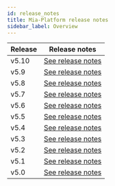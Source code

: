 ```yaml
---
id: release_notes
title: Mia-Platform release notes
sidebar_label: Overview
---
```

| Release | Release notes |
|----------|----------------|
| v5.10 | [See release notes](platform_5-10_releasenotes)|
| v5.9  | [See release notes](platform_5-9-0_releasenote)|
| v5.8  | [See release notes](platform_5-8-0_releasenotes)|
| v5.7  | [See release notes](platform_5-7-0_releasenotes)|
| v5.6  | [See release notes](platform_5-6-0_releasenotes)|
| v5.5  | [See release notes](platform_5-5-0_releasenotes)|
| v5.4  | [See release notes](platform_5-4-0_releasenotes)|
| v5.3  | [See release notes](platform_5-3-0_releasenotes)|
| v5.2  | [See release notes](platform_5-2-0_releasenotes)|
| v5.1  | [See release notes](platform_5-1-0_releasenotes)|
| v5.0  | [See release notes](platform_5_0_0_releasenotes)|